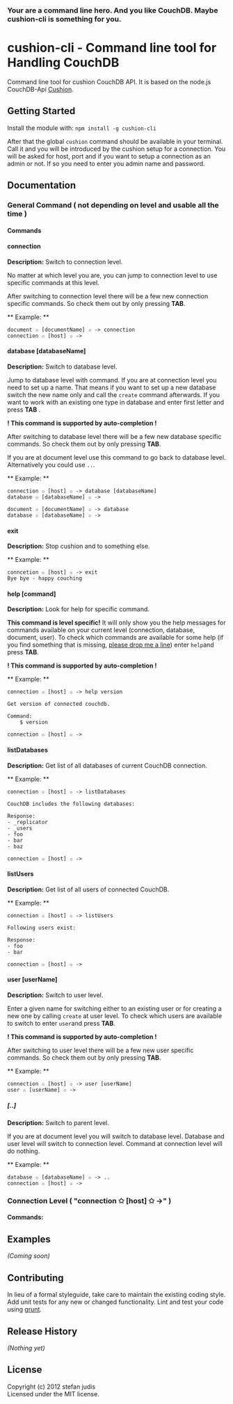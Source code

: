 ### Your are a command line hero. And you like CouchDB. Maybe cushion-cli is something for you.

# cushion-cli - Command line tool for Handling CouchDB

Command line tool for cushion CouchDB API. It is based on the node.js CouchDB-Api [Cushion](https://github.com/Zoddy/cushion).

## Getting Started
Install the module with: `npm install -g cushion-cli`

After that the global `cushion` command should be available in your terminal. Call it and you will be introduced by the cushion setup for a connection. You will be asked for host, port and if you want to setup a connection as an admin or not. If so you need to enter you admin name and password.

## Documentation

### General Command ( not depending on level and usable all the time )

#### Commands

#### connection

**Description:** Switch to connection level.

No matter at which level you are, you can jump to connection level to use specific commands at this level.

After switching to connection level there will be a few new connection specific commands. So check them out by only pressing **TAB**.

** Example: **

```
document ✩ [documentName] ✩ -> connection
connection ✩ [host] ✩ ->
```

#### database [databaseName]
**Description:** Switch to database level.

Jump to database level with command. If you are at connection level you need to set up a name. That means if you want to set up a new database switch the new name only and call the ```create``` command afterwards. If you want to work with an existing one type in database and enter first letter and press **TAB** . 

**! This command is supported by auto-completion !**

After switching to database level there will be a few new database specific commands. So check them out by only pressing **TAB**.

If you are at document level use this command to go back to database level. Alternatively you could use ```..```.

** Example: **

```
connection ✩ [host] ✩ -> database [databaseName]
database ✩ [databaseName] ✩ ->
```
```
document ✩ [documentName] ✩ -> database
database ✩ [databaseName] ✩ ->
```

#### exit

**Description:** Stop cushion and to something else.

** Example: **

```
conncetion ✩ [host] ✩ -> exit
Bye bye - happy couching
```

#### help [command]

**Description:** Look for help for specific command.

**This command is level specific!** It will only show you the help messages for commands available on your current level (connection, database, document, user). To check which commands are available for some help (if you find something that is missing, [please drop me a line](mailto:stefanjudis@gmail.com)) enter ```help```and press **TAB**. 

**! This command is supported by auto-completion !**

** Example: **

```
connection ✩ [host] ✩ -> help version

Get version of connected couchdb.

Command:
    $ version
    
connection ✩ [host] ✩ ->
```

#### listDatabases

**Description:** Get list of all databases of current CouchDB connection.

** Example: **

```
connection ✩ [host] ✩ -> listDatabases

CouchDB includes the following databases:

Response:
- _replicator
- _users
- foo
- bar
- baz

connection ✩ [host] ✩ ->

```

#### listUsers

**Description:** Get list of all users of connected CouchDB.

** Example: **

```
connection ✩ [host] ✩ -> listUsers

Following users exist:

Response:
- foo
- bar

connection ✩ [host] ✩ ->

```

#### user [userName]

**Description:** Switch to user level.

Enter a given name for switching either to an existing user or for creating a new one by calling ```create``` at user level. To check which users are available to switch to enter ```user```and press **TAB**.

**! This command is supported by auto-completion !**

After switching to user level there will be a few new user specific commands. So check them out by only pressing **TAB**.

** Example: **

```
connection ✩ [host] ✩ -> user [userName]
user ✩ [userName] ✩ ->
```

##### [..]

**Description:** Switch to parent level.

If you are at document level you will switch to database level. Database and user level will switch to connection level. Command at connection level will do nothing.

** Example: **

```
database ✩ [databaseName] ✩ -> ..
connection ✩ [host] ✩ ->
```


### Connection Level ( "connection ✩ [host] ✩ ->" )
#### Commands:

## Examples
_(Coming soon)_

## Contributing
In lieu of a formal styleguide, take care to maintain the existing coding style. Add unit tests for any new or changed functionality. Lint and test your code using [grunt](https://github.com/cowboy/grunt).

## Release History
_(Nothing yet)_

## License
Copyright (c) 2012 stefan judis  
Licensed under the MIT license.
